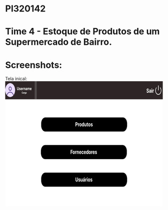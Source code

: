 # PI320142
# Time 4 - Estoque de Produtos de um Supermercado de Bairro.
# Screenshots:
Tela inical:
<img src="/screenshots/02 - Tela Inicial.png" height="400px">
